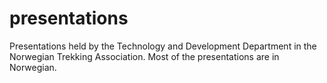 presentations
=============

Presentations held by the Technology and Development Department in the Norwegian Trekking Association. Most of the presentations are in Norwegian.
